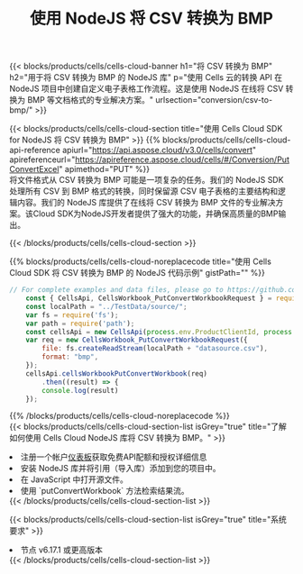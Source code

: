 ﻿---
title: 使用 NodeJS 将 CSV 转换为 BMP
description: 使用Aspose.Cells Cloud SDK for NodeJS将CSV格式文件转换为BMP格式文件。
kwords: Excel, Convert CSV to BMP, REST, NodeJS
howto: How to convert CSV to BMP using Aspose.Cells Cloud NodeJS library.
---
{{< blocks/products/cells/cells-cloud-banner h1="将 CSV 转换为 BMP" h2="用于将 CSV 转换为 BMP 的 NodeJS 库" p="使用 Cells 云的转换 API 在 NodeJS 项目中创建自定义电子表格工作流程。这是使用 NodeJS 在线将 CSV 转换为 BMP 等文档格式的专业解决方案。" urlsection="conversion/csv-to-bmp/" >}}

{{< blocks/products/cells/cells-cloud-section title="使用 Cells Cloud SDK for NodeJS 将 CSV 转换为 BMP" >}}
{{% blocks/products/cells/cells-cloud-api-reference apiurl="https://api.aspose.cloud/v3.0/cells/convert" apireferenceurl="https://apireference.aspose.cloud/cells/#/Conversion/PutConvertExcel" apimethod="PUT" %}}
<br/>
将文件格式从 CSV 转换为 BMP 可能是一项复杂的任务。我们的 NodeJS SDK 处理所有 CSV 到 BMP 格式的转换，同时保留源 CSV 电子表格的主要结构和逻辑内容。我们的 NodeJS 库提供了在线将 CSV 转换为 BMP 文件的专业解决方案。该Cloud SDK为NodeJS开发者提供了强大的功能，并确保高质量的BMP输出。

{{< /blocks/products/cells/cells-cloud-section >}}

{{% blocks/products/cells/cells-cloud-noreplacecode title="使用 Cells Cloud SDK 将 CSV 转换为 BMP 的 NodeJS 代码示例" gistPath="" %}}
 
```js
// For complete examples and data files, please go to https://github.com/aspose-cells-cloud/aspose-cells-cloud-node/
    const { CellsApi, CellsWorkbook_PutConvertWorkbookRequest } = require("asposecellscloud");
    const localPath = "../TestData/source/";
    var fs = require('fs');
    var path = require('path');
    const cellsApi = new CellsApi(process.env.ProductClientId, process.env.ProductClientSecret);
    var req = new CellsWorkbook_PutConvertWorkbookRequest({
        file: fs.createReadStream(localPath + "datasource.csv"),
        format: "bmp",
    });
    cellsApi.cellsWorkbookPutConvertWorkbook(req)
        .then((result) => {
        console.log(result)
    });
```
 
{{% /blocks/products/cells/cells-cloud-noreplacecode %}}
<br/>
{{< blocks/products/cells/cells-cloud-section-list isGrey="true" title="了解如何使用 Cells Cloud NodeJS 库将 CSV 转换为 BMP。" >}}
<li>注册一个帐户<a href="https://dashboard.aspose.cloud/">仪表板</a>获取免费API配额和授权详细信息</li>
<li>安装 NodeJS 库并将引用（导入库）添加到您的项目中。</li>
<li>在 JavaScript 中打开源文件。</li>
<li>使用 `putConvertWorkbook` 方法检索结果流。</li>
{{< /blocks/products/cells/cells-cloud-section-list >}}

{{< blocks/products/cells/cells-cloud-section-list isGrey="true" title="系统要求" >}}
<li>节点 v6.17.1 或更高版本</li>
{{< /blocks/products/cells/cells-cloud-section-list >}}
